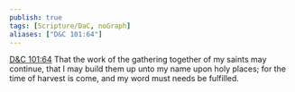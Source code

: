 ```yaml
---
publish: true
tags: [Scripture/DaC, noGraph]
aliases: ["D&C 101:64"]
---
```

[D&C 101:64](https://churchofjesuschrist.org/study/scriptures/dc-testament/dc/101?lang=eng&id=p64#p64) That the work of the gathering together of my saints may continue, that I may build them up unto my name upon holy places; for the time of harvest is come, and my word must needs be fulfilled.
